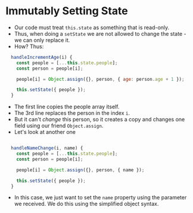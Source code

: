 # Immutably Setting State

* Our code must treat `this.state` as something that is read-only.
* Thus, when doing a `setState` we are not allowed to change the state - we
  can only replace it.
* How? Thus:

```js
  handleIncrementAge(i) {
    const people = [...this.state.people];
    const person = people[i];

    people[i] = Object.assign({}, person, { age: person.age + 1 });

    this.setState({ people });
  }
```

* The first line copies the people array itself.
* The 3rd line replaces the person in the index `i`.
* But it can't _change_ this person, so it creates a copy and changes one field
  using our friend `Object.assign`.
* Let's look at another one

```js

  handleNameChange(i, name) {
    const people = [...this.state.people];
    const person = people[i];

    people[i] = Object.assign({}, person, { name });

    this.setState({ people });
  }
```

* In this case, we just want to set the `name` property using the parameter
  we received. We do this using the simplified object syntax.
